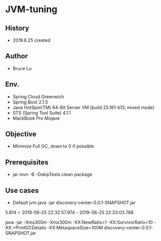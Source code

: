 # JVM-tuning

## History

- 2019.6.25 created

## Author

- Bruce Lu

## Env.

- Spring Cloud Greenwich
- Spring Boot 2.1.5
- Java HotSpot(TM) 64-Bit Server VM (build 25.181-b13, mixed mode)
- STS (Spring Tool Suite) 4.1.1
- MackBook Pro Mojave

## Objective

- Minimize Full GC, down to 0 if possible

## Prerequisites

- jar
mvn -B -DskipTests clean package


## Use cases

- Default jvm
java -jar discovery-center-0.0.1-SNAPSHOT.jar

5.814 = 2019-06-25 22:32:57.974 - 2019-06-25 22:33:03.788



java -jar -Xms300m -Xmx300m -XX:NewRatio=1  -XX:SurvivorRatio=10 -XX:+PrintGCDetails  -XX:MetaspaceSize=100M discovery-center-0.0.1-SNAPSHOT.jar




